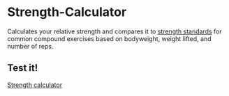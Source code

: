 # Strength-Calculator

Calculates your relative strength and compares it to [strength standards](https://exrx.net/Testing/WeightLifting/BenchStandardsKg) for common compound exercises based on bodyweight, weight lifted, and number of reps.

## Test it!

[Strength calculator](https://xsvedisx.github.io/Strength-Calculator/)
